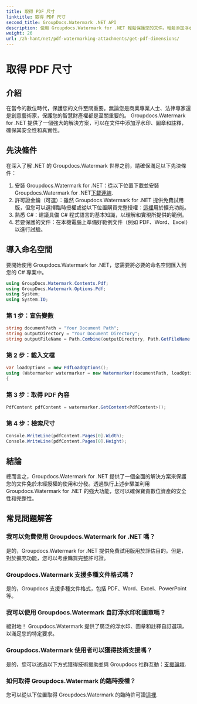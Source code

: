 ```yaml
---
title: 取得 PDF 尺寸
linktitle: 取得 PDF 尺寸
second_title: GroupDocs.Watermark .NET API
description: 使用 Groupdocs.Watermark for .NET 輕鬆保護您的文件。輕鬆添加浮水印、圖章和註釋。
weight: 26
url: /zh-hant/net/pdf-watermarking-attachments/get-pdf-dimensions/
---
```


# 取得 PDF 尺寸

## 介紹
在當今的數位時代，保護您的文件至關重要。無論您是商業專業人士、法律專家還是創意藝術家，保護您的智慧財產權都是至關重要的。 Groupdocs.Watermark for .NET 提供了一個強大的解決方案，可以在文件中添加浮水印、圖章和註釋，確保其安全性和真實性。
## 先決條件
在深入了解 .NET 的 Groupdocs.Watermark 世界之前，請確保滿足以下先決條件：
1. 安裝 Groupdocs.Watermark for .NET：從以下位置下載並安裝 Groupdocs.Watermark for .NET[下載連結](https://releases.groupdocs.com/Watermark/net/).
2. 許可證金鑰（可選）：雖然 Groupdocs.Watermark for .NET 提供免費試用版，但您可以選擇臨時授權或從以下位置購買完整授權：[這裡](https://purchase.groupdocs.com/buy)用於擴充功能。
3. 熟悉 C#：建議具備 C# 程式語言的基本知識，以理解和實現所提供的範例。
4. 若要保護的文件：在本機電腦上準備好範例文件（例如 PDF、Word、Excel）以進行試驗。

## 導入命名空間
要開始使用 Groupdocs.Watermark for .NET，您需要將必要的命名空間匯入到您的 C# 專案中。
```csharp
using GroupDocs.Watermark.Contents.Pdf;
using GroupDocs.Watermark.Options.Pdf;
using System;
using System.IO;
```
### 第 1 步：宣告變數
```csharp
string documentPath = "Your Document Path";
string outputDirectory = "Your Document Directory";
string outputFileName = Path.Combine(outputDirectory, Path.GetFileName(documentPath));
```
### 第 2 步：載入文檔
```csharp
var loadOptions = new PdfLoadOptions();
using (Watermarker watermarker = new Watermarker(documentPath, loadOptions))
{
```
### 第 3 步：取得 PDF 內容
```csharp
PdfContent pdfContent = watermarker.GetContent<PdfContent>();
```
### 第 4 步：檢索尺寸
```csharp
Console.WriteLine(pdfContent.Pages[0].Width);
Console.WriteLine(pdfContent.Pages[0].Height);
```

## 結論
總而言之，Groupdocs.Watermark for .NET 提供了一個全面的解決方案來保護您的文件免於未經授權的使用和分發。透過執行上述步驟並利用 Groupdocs.Watermark for .NET 的強大功能，您可以確保寶貴數位資產的安全性和完整性。
## 常見問題解答
### 我可以免費使用 Groupdocs.Watermark for .NET 嗎？
是的，Groupdocs.Watermark for .NET 提供免費試用版用於評估目的。但是，對於擴充功能，您可以考慮購買完整許可證。
### Groupdocs.Watermark 支援多種文件格式嗎？
是的，Groupdocs 支援多種文件格式，包括 PDF、Word、Excel、PowerPoint 等。
### 我可以使用 Groupdocs.Watermark 自訂浮水印和圖章嗎？
絕對地！ Groupdocs.Watermark 提供了廣泛的浮水印、圖章和註釋自訂選項，以滿足您的特定要求。
### Groupdocs.Watermark 使用者可以獲得技術支援嗎？
是的，您可以透過以下方式獲得技術援助並與 Groupdocs 社群互動：[支援論壇](https://forum.groupdocs.com/c/watermark/19).
### 如何取得 Groupdocs.Watermark 的臨時授權？
您可以從以下位置取得 Groupdocs.Watermark 的臨時許可證[這裡](https://purchase.groupdocs.com/temporary-license/).